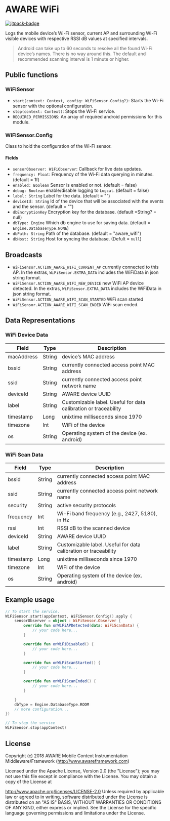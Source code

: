 # AWARE WiFi

[![jitpack-badge](https://jitpack.io/v/awareframework/com.aware.android.sensor.wifi.svg)](https://jitpack.io/#awareframework/com.aware.android.sensor.wifi)

Logs the mobile device’s Wi-Fi sensor, current AP and surrounding Wi-Fi visible devices with respective RSSI dB values at specified intervals.

> Android can take up to 60 seconds to resolve all the found Wi-Fi device’s names. There is no way around this. The default and recommended scanning interval is 1 minute or higher.

## Public functions

### WiFiSensor

+ `start(context: Context, config: WiFiSensor.Config?)`: Starts the Wi-Fi sensor with the optional configuration.
+ `stop(context: Context)`: Stops the Wi-Fi service.
+ `REQUIRED_PERMISSIONS`: An array of required android permissions for this module.

### WiFiSensor.Config

Class to hold the configuration of the Wi-Fi sensor.

#### Fields

+ `sensorObserver: WiFiObserver`: Callback for live data updates.
+ `frequency: Float`: Frequency of the Wi-Fi data querying in minutes. (default = 1f)
+ `enabled: Boolean` Sensor is enabled or not. (default = false)
+ `debug: Boolean` enable/disable logging to `Logcat`. (default = false)
+ `label: String` Label for the data. (default = "")
+ `deviceId: String` Id of the device that will be associated with the events and the sensor. (default = "")
+ `dbEncryptionKey` Encryption key for the database. (default =String? = null)
+ `dbType: Engine` Which db engine to use for saving data. (default = `Engine.DatabaseType.NONE`)
+ `dbPath: String` Path of the database. (default = "aware_wifi")
+ `dbHost: String` Host for syncing the database. (Defult = `null`)

## Broadcasts

+ `WiFiSensor.ACTION_AWARE_WIFI_CURRENT_AP` currently connected to this AP. In the extras, `WiFiSensor.EXTRA_DATA` includes the WiFiData in json string format.
+ `WiFiSensor.ACTION_AWARE_WIFI_NEW_DEVICE` new WiFi AP device detected. In the extras, `WiFiSensor.EXTRA_DATA` includes the WiFiData in json string format.
+ `WiFiSensor.ACTION_AWARE_WIFI_SCAN_STARTED` WiFi scan started
+ `WiFiSensor.ACTION_AWARE_WIFI_SCAN_ENDED` WiFi scan ended.

## Data Representations

### WiFi Device Data

| Field      | Type   | Description                                                     |
| ---------- | ------ | --------------------------------------------------------------- |
| macAddress | String | device’s MAC address                                           |
| bssid      | String | currently connected access point MAC address                    |
| ssid       | String | currently connected access point network name                   |
| deviceId   | String | AWARE device UUID                                               |
| label      | String | Customizable label. Useful for data calibration or traceability |
| timestamp  | Long   | unixtime milliseconds since 1970                                |
| timezone   | Int    | WiFi of the device                                              |
| os         | String | Operating system of the device (ex. android)                    |

### WiFi Scan Data

| Field     | Type   | Description                                                     |
| --------- | ------ | --------------------------------------------------------------- |
| bssid     | String | currently connected access point MAC address                    |
| ssid      | String | currently connected access point network name                   |
| security  | String | active security protocols                                       |
| frequency | Int    | Wi-Fi band frequency (e.g., 2427, 5180), in Hz                  |
| rssi      | Int    | RSSI dB to the scanned device                                   |
| deviceId  | String | AWARE device UUID                                               |
| label     | String | Customizable label. Useful for data calibration or traceability |
| timestamp | Long   | unixtime milliseconds since 1970                                |
| timezone  | Int    | WiFi of the device                                              |
| os        | String | Operating system of the device (ex. android)                    |

## Example usage

```kotlin
// To start the service.
WiFiSensor.start(appContext, WiFiSensor.Config().apply {
    sensorObserver = object : WiFiSensor.Observer {
        override fun onWiFiAPDetected(data: WiFiScanData) {
            // your code here...
        }

        override fun onWiFiDisabled() {
            // your code here...
        }

        override fun onWiFiScanStarted() {
            // your code here...
        }

        override fun onWiFiScanEnded() {
            // your code here...
        }

    }
    dbType = Engine.DatabaseType.ROOM
    // more configuration...
})

// To stop the service
WiFiSensor.stop(appContext)
```

## License

Copyright (c) 2018 AWARE Mobile Context Instrumentation Middleware/Framework (http://www.awareframework.com)

Licensed under the Apache License, Version 2.0 (the "License"); you may not use this file except in compliance with the License. You may obtain a copy of the License at

http://www.apache.org/licenses/LICENSE-2.0
Unless required by applicable law or agreed to in writing, software distributed under the License is distributed on an "AS IS" BASIS, WITHOUT WARRANTIES OR CONDITIONS OF ANY KIND, either express or implied. See the License for the specific language governing permissions and limitations under the License.
